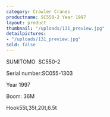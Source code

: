 ```yaml
---
category: Crawler Cranes
productname: SC550-2 Year 1997
layout: product
thumbnail: "/uploads/131_preview.jpg"
detailpictures:
- "/uploads/131_preview.jpg"
sold: false
---
```


SUMITOMO  SC550-2

Serial number:SC055-1303

Year 1997

Boom: 36M

Hook55t,35t,20t,6.5t



